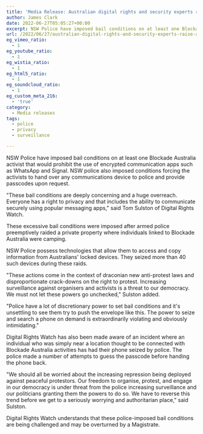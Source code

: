 ```yaml
---
title: 'Media Release: Australian digital rights and security experts raise alarmed over draconian bail conditions imposed on protesters.'
author: James Clark
date: 2022-06-27T05:05:27+00:00
excerpt: NSW Police have imposed bail conditions on at least one Blockade Australia activist that would prohibit the use of encrypted communication apps such as WhatsApp and Signal. NSW police also imposed conditions forcing the activists to hand over any communications device to police and provide passcodes upon request.
url: /2022/06/27/australian-digital-rights-and-security-experts-raise-alarmed-over-draconian-bail-conditions-imposed-on-protesters/
eg_vimeo_ratio:
  - 1
eg_youtube_ratio:
  - 1
eg_wistia_ratio:
  - 1
eg_html5_ratio:
  - 1
eg_soundcloud_ratio:
  - 1
eg_custom_meta_216:
  - 'true'
category:
  - Media releases
tags:
  - police
  - privacy
  - surveillance

---
```

NSW Police have imposed bail conditions on at least one Blockade Australia activist that would prohibit the use of encrypted communication apps such as WhatsApp and Signal. NSW police also imposed conditions forcing the activists to hand over any communications device to police and provide passcodes upon request.

"These bail conditions are deeply concerning and a huge overreach. Everyone has a right to privacy and that includes the ability to communicate securely using popular messaging apps," said Tom Sulston of Digital Rights Watch.

These excessive bail conditions were imposed after armed police preemptively raided a private property where individuals linked to Blockade Australia were camping.

NSW Police possess technologies that allow them to access and copy information from Australians' locked devices. They seized more than 40 such devices during these raids.

"These actions come in the context of draconian new anti-protest laws and disproportionate crack-downs on the right to protest. Increasing surveillance against organisers and activists is a threat to our democracy. We must not let these powers go unchecked," Sulston added.

"Police have a lot of discretionary power to set bail conditions and it's unsettling to see them try to push the envelope like this. The power to seize and search a phone on demand is extraordinarily violating and obviously intimidating."

Digital Rights Watch has also been made aware of an incident where an individual who was simply near a location thought to be connected with Blockade Australia activities has had their phone seized by police. The police made a number of attempts to guess the passcode before handing the phone back.

"We should all be worried about the increasing repression being deployed against peaceful protestors. Our freedom to organise, protest, and engage in our democracy is under threat from the police increasing surveillance and our politicians granting them the powers to do so. We have to reverse this trend before we get to a seriously worrying and authoritarian place," said Sulston.

Digital Rights Watch understands that these police-imposed bail conditions are being challenged and may be overturned by a Magistrate.
